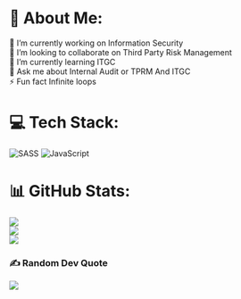 # 💫 About Me:
🔭 I’m currently working on Information Security <br>👯 I’m looking to collaborate on Third Party Risk Management <br>🌱 I’m currently learning ITGC<br>💬 Ask me about Internal Audit or TPRM And ITGC<br>⚡ Fun fact Infinite loops


# 💻 Tech Stack:
![SASS](https://img.shields.io/badge/SASS-hotpink.svg?style=for-the-badge&logo=SASS&logoColor=white) ![JavaScript](https://img.shields.io/badge/javascript-%23323330.svg?style=for-the-badge&logo=javascript&logoColor=%23F7DF1E)
# 📊 GitHub Stats:
![](https://github-readme-stats.vercel.app/api?username=vamsi8500&theme=dark&hide_border=false&include_all_commits=false&count_private=false)<br/>
![](https://github-readme-streak-stats.herokuapp.com/?user=vamsi8500&theme=dark&hide_border=false)<br/>
![](https://github-readme-stats.vercel.app/api/top-langs/?username=vamsi8500&theme=dark&hide_border=false&include_all_commits=false&count_private=false&layout=compact)

### ✍️ Random Dev Quote
![](https://quotes-github-readme.vercel.app/api?type=horizontal&theme=radical)
